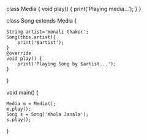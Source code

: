 
class Media {
    void play() {
        print('Playing media...');
    }
}


class Song extends Media {

    String artist='monali thakor';
    Song(this.artist){
        print('$artist');
    }
    @override
    void play() {
        print('Playing Song by $artist...');
    }
}

void main() {

    Media m = Media();
    m.play();
    Song s = Song('Khola Janala');
    s.play();
}
